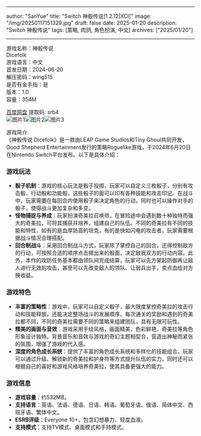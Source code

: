 
---
author: "SanYue"
title: "Switch 神骰传说[1.2.12|XCI]"
image: "/img/20250117151329.jpg"
draft: false
date: 2025-01-20
description: "Switch 神骰传说"
tags: [策略, 肉鸽, 角色扮演, 中文]
archives: ["2025/01/20"]

---

游戏名称：神骰传说   
Dicefolk    
游戏语言：中文  
首发日期：2024-06-20  
解压密码：wing515  
是否有金手指：是  
版本：1.0   
容量：354M

[百度网盘](https://pan.baidu.com/s/1ZdCP3ZgsCkPd3AXVjR78jA) 提取码: srb4  
![图片1](/img/93468d.jpg)![图片2](/img/7b9177.jpg)![图片3](/img/832d6a.jpg)  

游戏简介  
《神骰传说 Dicefolk》是一款由LEAP Game Studios和Tiny Ghoul共同开发，Good Shepherd Entertainment发行的策略Roguelike游戏，于2024年6月20日在Nintendo Switch平台发布。以下是具体介绍：

### 游戏玩法
- **骰子机制**：游戏的核心玩法是骰子投掷，玩家可以自定义三枚骰子，分别有攻击骰、行动骰和功能骰，这些骰子的面可以印有各种技能和攻击印记。在战斗中，玩家需要在每回合内使用骰子来决定角色的行动，同时也可以操作对手的骰子，使得战斗更加复杂和多变。
- **怪物捕捉与养成**：玩家扮演奇美拉召唤师，在冒险途中会遇到数十种独特而强大的奇美拉，可将其捕获并培养，组建自己的队伍。不同的奇美拉有不同的技能和特性，如有的是血厚防高的坦克，有的是快如闪电的攻击者，玩家需要根据战斗情况合理搭配。
- **回合制战斗**：采用回合制战斗方式，玩家除了掌控自己的回合，还得控制敌方的行动，可按照合适的顺序点击掷出来的骰面，决定敌我双方的行动内容。此外，本作的攻防任务基本都由领队间完成结算，玩家可以先方架起防御再让敌人进行无效的攻击，甚至可以先改变敌人的领队、让弱兵出手，卖点血给对方换收益。

### 游戏特色
- **丰富的策略性**：游戏中，玩家可以自定义骰子，最大限度掌控奇美拉的攻击行动和技能释放，还能决定整场战斗的发展顺序。每次通关的奖励和遇到的奇美拉都不同，不同的奇美拉需要不同的策略来组建团队，具有无限可玩性。
- **精美的画面与音效**：游戏采用手绘风格，画面精美，色彩鲜艳，奇美拉等角色形象设计独特。背景音乐和音效与游戏的奇幻主题相契合，营造出神秘而紧张的氛围，增强了游戏的代入感。
- **深度的角色成长系统**：提供了丰富的角色成长系统和多样化的技能组合，玩家可以通过升级、解锁新的奇美拉和护身符等方式提升队伍的实力，同时还可以根据自己的喜好和游戏风格培养奇美拉，使其具备更强大的能力。

### 游戏信息
- **游戏容量**：约532MB。
- **支持语言**：英语、法语、德语、日语、韩语、葡萄牙语、俄语、简体中文、西班牙语、繁体中文。
- **ESRB评级**：Everyone 10+，包含幻想暴力、轻度血液。
- **支持模式**：支持TV模式、桌面模式和手持模式。
